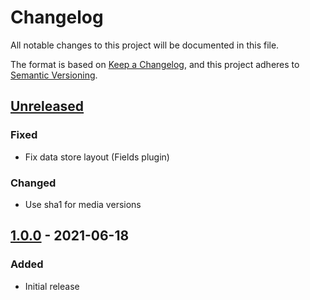 # Changelog
All notable changes to this project will be documented in this file.

The format is based on [Keep a Changelog](https://keepachangelog.com/en/1.0.0/),
and this project adheres to [Semantic Versioning](https://semver.org/spec/v2.0.0.html).

## [Unreleased]
### Fixed
- Fix data store layout (Fields plugin)

### Changed
- Use sha1 for media versions

## [1.0.0] - 2021-06-18
### Added
- Initial release

[Unreleased]: https://github.com/piotr-cz/joomla-customfields-vimeo/compare/v1.0.0...HEAD
[1.0.0]: https://github.com/piotr-cz/joomla-customfields-vimeo/releases/tag/v1.0.0
